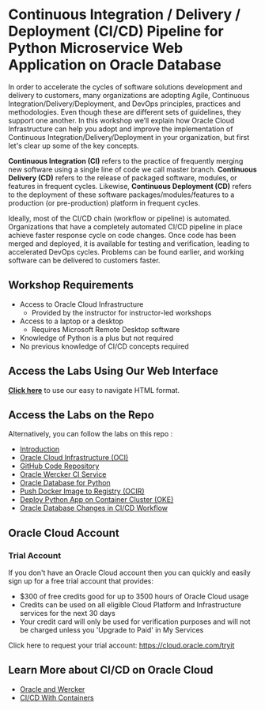 # Continuous Integration / Delivery / Deployment (CI/CD) Pipeline for Python Microservice Web Application on Oracle Database

In order to accelerate the cycles of software solutions development and delivery to customers, many organizations are adopting Agile, Continuous Integration/Delivery/Deployment, and DevOps principles, practices and methodologies. Even though these are different sets of guidelines, they support one another. In this workshop we’ll explain how Oracle Cloud Infrastructure can help you adopt and improve the implementation of Continuous Integration/Delivery/Deployment in your organization, but first let's clear up some of the key concepts.

**Continuous Integration (CI)** refers to the practice of frequently merging new software using a single line of code we call master branch. **Continuous Delivery (CD)** refers to the release of packaged software, modules, or features in frequent cycles. Likewise, **Continuous Deployment (CD)** refers to the deployment of these software packages/modules/features to a production (or pre-production) platform in frequent cycles.

Ideally, most of the CI/CD chain (workflow or pipeline) is automated. Organizations that have a completely automated CI/CD pipeline in place achieve faster response cycle on code changes. Once code has been merged and deployed, it is available for testing and verification, leading to accelerated DevOps cycles. Problems can be found earlier, and working software can be delivered to customers faster.

## Workshop Requirements

* Access to Oracle Cloud Infrastructure
    * Provided by the instructor for instructor-led workshops
* Access to a laptop or a desktop
    * Requires Microsoft Remote Desktop software
* Knowledge of Python is a plus but not required
* No previous knowledge of CI/CD concepts required

## Access the Labs Using Our Web Interface

**[Click here](https://oracle-livelabs.github.io/developer/orcl-db-cicd/workshops/cicd-complete/index.html)** to use our easy to navigate HTML format.

## Access the Labs on the Repo

Alternatively, you can follow the labs on this repo :

- [Introduction](./introduction/content.md)
- [Oracle Cloud Infrastructure (OCI)](./oci/oci.md)
- [GitHub Code Repository](./github/github.md)
- [Oracle Wercker CI Service](./wercker/wercker.md)
- [Oracle Database for Python](./cx-oracle/cx-oracle.md)
- [Push Docker Image to Registry (OCIR)](./ocir/ocir.md)
- [Deploy Python App on Container Cluster (OKE)](./deploy/deploy.md)
- [Oracle Database Changes in CI/CD Workflow](./change-log/change-log.md)

## Oracle Cloud Account

### Trial Account

If you don't have an Oracle Cloud account then you can quickly and easily sign up for a free trial account that provides:
- $300 of free credits good for up to 3500 hours of Oracle Cloud usage
- Credits can be used on all eligible Cloud Platform and Infrastructure services for the next 30 days
- Your credit card will only be used for verification purposes and will not be charged unless you 'Upgrade to Paid' in My Services

Click here to request your trial account: https://cloud.oracle.com/tryit

## Learn More about CI/CD on Oracle Cloud

- [Oracle and Wercker](https://www.oracle.com/corporate/acquisitions/wercker/)
- [CI/CD With Containers](https://developer.oracle.com/a/devo/docs/cicd-with-containers.pdf)

